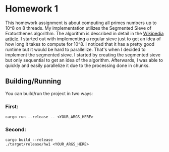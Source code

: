 # Homework 1

This homework assignment is about computing all primes numbers up to 10^8 on 8 threads. My implementation utilizes the Segmented Sieve of Eratosthenes algorithm. The algorithm is described in detail in the [Wikipedia article](https://en.wikipedia.org/wiki/Sieve_of_Eratosthenes#Segmented_sieve). I started out with implementing a regular sieve just to get an idea of how long it takes to compute for 10^8. I noticed that it has a pretty good runtime but it would be hard to parallelize. That's when I decided to implement the segmented sieve. I started by creating the segmented sieve but only sequential to get an idea of the algorithm. Afterwards, I was able to quickly and easily parallelize it due to the processing done in chunks.

## Building/Running

You can build/run the project in two ways:

### First:

```
cargo run --release -- <YOUR_ARGS_HERE>
```

### Second:

```
cargo build --release
./target/release/hw1 <YOUR_ARGS_HERE>
```
